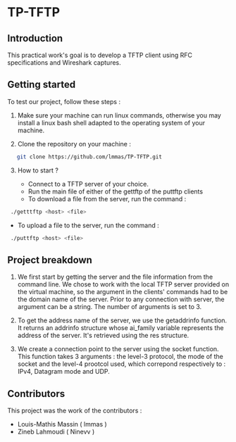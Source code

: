 # TP-TFTP

## Introduction

This practical work's goal is to develop a TFTP client using RFC specifications and Wireshark captures.

## Getting started

To test our project, follow these steps : 

1. Make sure your machine can run linux commands, otherwise you may install a linux bash shell adapted to the operating system of your machine.

2. Clone the repository on your machine :

```bash
   git clone https://github.com/lmmas/TP-TFTP.git
   ```

3. How to start ?
   
   - Connect to a TFTP server of your choice.
   - Run the main file of either of the gettftp of the puttftp clients
   -  To download a file from the server, run the command :
  ```bash
   ./getttftp <host> <file>
   ```

   -  To upload a file to the server, run the command :
  ```bash
   ./puttftp <host> <file>
   ```

## Project breakdown

1. We first start by getting the server and the file information from the command line. We chose to work with the local TFTP server provided on the virtual machine, so the <host> argument in the clients' commands had to be the domain name of the server. Prior to any connection with server, the <file> argument can be a string. The number of arguments is set to 3.

2. To get the address name of the server, we use the getaddrinfo function. It returns an addrinfo structure whose ai_family variable represents the address of the server. It's retrieved using the res structure.

3. We create a connection point to the server using the socket function. This function takes 3 arguments : the level-3 protocol, the mode of the socket and the level-4 prootcol used, which correpond respectively to : IPv4, Datagram mode and UDP. 



## Contributors
This project was the work of the contributors : 
- Louis-Mathis Massin ( lmmas )
- Zineb Lahmoudi ( Ninevv )
